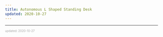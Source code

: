 ```yaml
---
title: Autonomous L Shaped Standing Desk
updated: 2020-10-27
---
```


---

<sup><sub><font color="#a6a6a6">updated: 2020-10-27</font></sub></sup>
